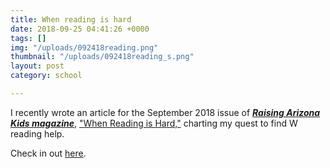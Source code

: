 ```yaml
---
title: When reading is hard
date: 2018-09-25 04:41:26 +0000
tags: []
img: "/uploads/092418reading.png"
thumbnail: "/uploads/092418reading_s.png"
layout: post
category: school

---
```


I recently wrote an article for the September 2018 issue of [**_Raising Arizona Kids magazine_**](http://www.raisingarizonakids.com "Raising Arizona Kids"), ["When Reading is Hard,"](https://www.raisingarizonakids.com/2018/08/reading-literacy-resources-dyslexia-adhd-learning-differences/) charting  my quest to find W reading help.

Check in out [here](https://www.raisingarizonakids.com/2018/08/reading-literacy-resources-dyslexia-adhd-learning-differences/ "When Reading is Hard").